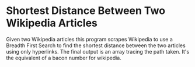 Shortest Distance Between Two Wikipedia Articles
==========================

Given two Wikipedia articles this program scrapes Wikipedia to use a Breadth First Search to find the shortest distance between the two articles using only hyperlinks. The final output is an array tracing the path taken. It's the equivalent of a bacon number for wikipedia.
